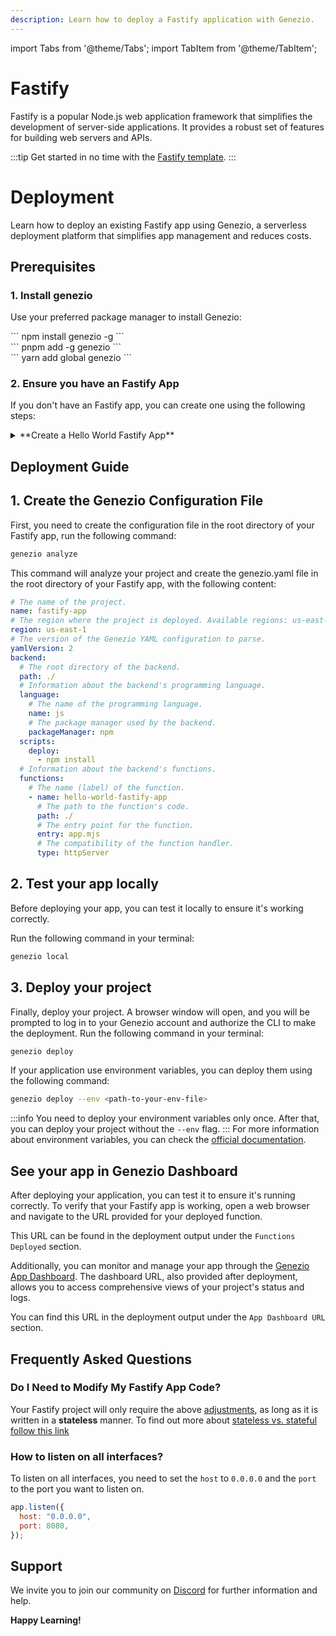 ```yaml
---
description: Learn how to deploy a Fastify application with Genezio.
---
```


import Tabs from '@theme/Tabs';
import TabItem from '@theme/TabItem';

# Fastify

<head>
    <title>Fastify | Genezio Documentation</title>
</head>

Fastify is a popular Node.js web application framework that simplifies the development of server-side applications. It provides a robust set of features for building web servers and APIs.

:::tip
Get started in no time with the [Fastify template](https://github.com/Genez-io/fastify-getting-started).
:::

# Deployment

Learn how to deploy an existing Fastify app using Genezio, a serverless deployment platform that simplifies app management and reduces costs.

## Prerequisites

### 1. Install genezio

Use your preferred package manager to install Genezio:

<Tabs>
  <TabItem className="tab-item" value="npm" label="npm">
<div id="step1-install-npm">
  ```
  npm install genezio -g
  ```
  </div>
  </TabItem>
  <TabItem className="tab-item" value="pnpm" label="pnpm">
  <div id="step1-install-pnpm">
  ```
  pnpm add -g genezio
  ```
  </div>
  </TabItem>
  <TabItem  className="tab-item" value="yarn" label="yarn">
  <div id="step1-install-yarn">
  ```
  yarn add global genezio
  ```
  </div>
  </TabItem>
</Tabs>

### 2. Ensure you have an Fastify App

If you don't have an Fastify app, you can create one using the following steps:

<details>
  <summary>**Create a Hello World Fastify App**</summary>

<h3>1. Initialize a New Node.js Project</h3>

Run the following command to initialize a new Node.js project in an empty directory:

```bash
npm init -y
```

<h3>2. Install Fastify</h3>

Next, install the Fastify package:

```bash
npm i fastify
```

<h3>3. Create an Fastify App</h3>

<Tabs>
<TabItem className="tab-item" value="esm" label="esm">
Create a new file named `app.mjs` and add the following code:
<div>
  ```javascript title="app.mjs"
    import Fastify from 'fastify';

    const app = Fastify();

    app.get("/", (req, res) => {
      res.send("Hello World from Fastify!");
    });

    app.get("/users", (req, res) => {
      res.json([
        { id: 1, name: "Alice" },
        { id: 2, name: "Bob" },
      ]);
    });

    app.listen({
      host: "0.0.0.0",
      port: 8080,
    }, (err, address) => {
      if (err) {
        console.error(err);
        process.exit(1);
      }
      console.log(`Server is running on ${address}`);
    });
    ```

  </div>
  </TabItem>
  <TabItem className="tab-item" value="cjs" label="cjs">
  Create a new file named `app.js` and add the following code:
  <div>
  ```javascript title="app.js"
    const Fastify = require("fastify")

    const app = Fastify();

    app.get("/", (req, res) => {
      res.send("Hello World from Fastify!");
    });

    app.listen({
      host: "0.0.0.0",
      port: 8080,
    }, (err, address) => {
      if (err) {
        console.error(err);
        process.exit(1);
      }
      console.log(`Server is running on ${address}`);
    });
    ```

  </div>
  </TabItem>
</Tabs>

<h3>4. Test the Fastify App</h3>

Run the following command to start the Fastify app:
<Tabs>
<TabItem className="tab-item" value="esm" label="esm">

<div>
  ```bash
  node app.mjs
  ```
  </div>
  </TabItem>
  <TabItem className="tab-item" value="cjs" label="cjs">
  <div>
  ```bash
  node app.js
  ```
  </div>
  </TabItem>
</Tabs>
Open a web browser and navigate to [http://localhost:8080](http://localhost:8080) to see the app running.

</details>

## Deployment Guide

## 1. Create the Genezio Configuration File

First, you need to create the configuration file in the root directory of your Fastify app, run the following command:

```bash
genezio analyze
```

This command will analyze your project and create the genezio.yaml file in the root directory of your Fastify app, with the following content:

```yaml title="genezio.yaml"
# The name of the project.
name: fastify-app
# The region where the project is deployed. Available regions: us-east-1, eu-central-1
region: us-east-1
# The version of the Genezio YAML configuration to parse.
yamlVersion: 2
backend:
  # The root directory of the backend.
  path: ./
  # Information about the backend's programming language.
  language:
    # The name of the programming language.
    name: js
    # The package manager used by the backend.
    packageManager: npm
  scripts:
    deploy:
      - npm install
  # Information about the backend's functions.
  functions:
    # The name (label) of the function.
    - name: hello-world-fastify-app
      # The path to the function's code.
      path: ./
      # The entry point for the function.
      entry: app.mjs
      # The compatibility of the function handler.
      type: httpServer
```

## 2. Test your app locally

Before deploying your app, you can test it locally to ensure it's working correctly.

Run the following command in your terminal:

```bash
genezio local
```

## 3. Deploy your project

Finally, deploy your project. A browser window will open, and you will be prompted to log in to your Genezio account and authorize the CLI to make the deployment.
Run the following command in your terminal:

```bash
genezio deploy
```

If your application use environment variables, you can deploy them using the following command:

```bash
genezio deploy --env <path-to-your-env-file>
```

:::info
You need to deploy your environment variables only once.
After that, you can deploy your project without the `--env` flag.
:::
For more information about environment variables, you can check the [official documentation](/docs/project-structure/backend-environment-variables.md).

## See your app in Genezio Dashboard

After deploying your application, you can test it to ensure it's running correctly. To verify that your Fastify app is working, open a web browser and navigate to the URL provided for your deployed function.

This URL can be found in the deployment output under the `Functions Deployed` section.

Additionally, you can monitor and manage your app through the [Genezio App Dashboard](https://app.genez.io/dashboard). The dashboard URL, also provided after deployment, allows you to access comprehensive views of your project's status and logs.

You can find this URL in the deployment output under the `App Dashboard URL` section.

## Frequently Asked Questions

### Do I Need to Modify My Fastify App Code?

Your Fastify project will only require the above [adjustments](#deployment-guide), as long as it is written in a **stateless** manner. To find out more about [stateless vs. stateful follow this link](https://stackoverflow.com/questions/5329618/stateless-vs-stateful)

### How to listen on all interfaces?

To listen on all interfaces, you need to set the `host` to `0.0.0.0` and the `port` to the port you want to listen on.

```javascript
app.listen({
  host: "0.0.0.0",
  port: 8080,
});
```

## Support <a href="#support" id="support"></a>

We invite you to join our community on [Discord](https://discord.gg/uc9H5YKjXv) for further information and help.

**Happy Learning!**
